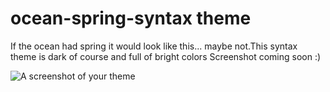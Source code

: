 # ocean-spring-syntax theme

If the ocean had spring it would look like this... maybe not.This syntax theme is dark of course and full of bright colors
Screenshot coming soon :)

![A screenshot of your theme](https://f.cloud.github.com/assets/69169/2289498/4c3cb0ec-a009-11e3-8dbd-077ee11741e5.gif)
